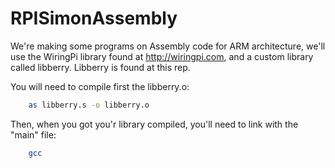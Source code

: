 # RPISimonAssembly
We're making some programs on Assembly code for ARM architecture, we'll use the WiringPi library found at http://wiringpi.com, and a custom library called libberry. Libberry is found at this rep.

You will need to compile first the libberry.o:
```bash
    as libberry.s -o libberry.o
```
Then, when you got you'r library compiled, you'll need to link with the "main" file:
```bash
    gcc 
```
